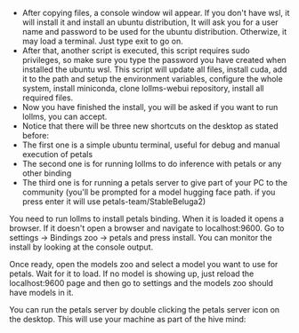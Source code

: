 - After copying files, a console window wil appear. If you don't have wsl, it will install it and install an ubuntu distribution, It will ask you for a user name and password to be used for the ubuntu distribution. Otherwize, it may load a terminal. Just type exit to go on.
- After that, another script is executed, this script requires sudo privileges, so make sure you type the password you have created when installed the ubuntu wsl. This script will update all files, install cuda, add it to the path and setup the environment variables, configure the whole system, install miniconda, clone lollms-webui repository, install all required files. 
- Now you have finished the install, you will be asked if you want to run lollms, you can accept.
- Notice that there will be three new shortcuts on the desktop as stated before:
- The first one is a simple ubuntu terminal, useful for debug and manual execution of petals
- The second one is for running lollms to do inference with petals or any other binding
- The third one is for running a petals server to give part of your PC to the community (you'll be prompted for a model hugging face path. if you press enter it will use petals-team/StableBeluga2)

You need to run lollms to install petals binding. When it is loaded it opens a browser. If it doesn't open a browser and navigate to localhost:9600.
Go to settings -> Bindings zoo -> petals and press install. You can monitor the install by looking at the console output.

Once ready, open the models zoo and select a model you want to use for petals. Wait for it to load. If no model is showing up, just reload the localhost:9600 page and then go to settings and the models zoo should have models in it.

You can run the petals server by double clicking the petals server icon on the desktop. This will use your machine as part of the hive mind:
